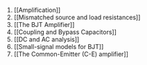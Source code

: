 1. [[Amplification]]
2. [[Mismatched source and load resistances]]
3. [[The BJT Amplifier]]
4. [[Coupling and Bypass Capacitors]]
5. [[DC and AC analysis]]
6. [[Small-signal models for BJT]]
7. [[The Common-Emitter (C-E) amplifier]]
